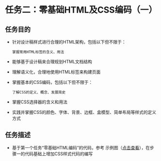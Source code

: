 # 任务二：零基础HTML及CSS编码（一）
## 任务目的
- 针对设计稿样式进行合理的HTML架构，包括以下但不限于：

  `掌握常用HTML标签的含义、用法`

- 能够基于设计稿来合理规划HTML文档结构
- 理解语义化，合理地使用HTML标签来构建页面
- 掌握基本的CSS编码，包括以下但不限于：

  `了解CSS的定义、概念、发展简史`
- 掌握CSS选择器的含义和用法
- 实践并掌握CSS的颜色、字体、背景、边框、盒模型、简单布局等样式的定义方式
## 任务描述
- 基于第一个任务“零基础HTML编码”的代码，参考 示例图（[点击查看](http://7xrp04.com1.z0.glb.clouddn.com/task_1_2_1.jpg)），在步骤一的代码基础上增加CSS样式代码的编写
